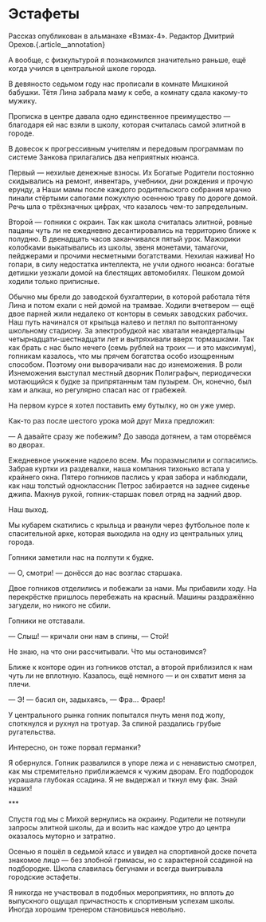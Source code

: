 
# Эстафеты

Рассказ опубликован в альманахе «Взмах-4». Редактор Дмитрий Орехов.{.article\_\_annotation}

А вообще, с физкультурой я познакомился значительно раньше, ещё когда учился в центральной школе города.

В девяносто седьмом году нас прописали в комнате Мишкиной бабушки. Тётя Лина забрала маму к себе, а комнату сдала какому-то мужику. 

Прописка в центре давала одно единственное преимущество — благодаря ей нас взяли в школу, которая считалась самой элитной в городе.

В довесок к прогрессивным учителям и передовым программам по системе Занкова прилагались два неприятных нюанса.

Первый — нехилые денежные взносы. Их Богатые Родители постоянно скидывались на ремонт, инвентарь, учебники, дни рождения и прочую ерунду, а Наши мамы после каждого родительского собрания мрачно пинали стёртыми сапогами пожухлую осеннюю траву по дороге домой. Речь шла о трёхзначных цифрах, что казалось чем-то запредельным.

Второй — гопники с окраин. Так как школа считалась элитной, ровные пацаны чуть ли не ежедневно десантировались на территорию ближе к полудню. В двенадцать часов заканчивался пятый урок. Мажорики колобками выкатывались из школы, звеня монетами, тамагочи, пейджерами и прочими несметными богатствами. Нехилая нажива! Но гопари, в силу недостатка интеллекта, не учли одного нюанса: богатые детишки уезжали домой на блестящих автомобилях. Пешком домой ходили только приписные.

Обычно мы брели до заводской бухгалтерии, в которой работала тётя Лина и потом ехали с ней домой на трамвае. Ходили вчетвером — ещё двое парней жили недалеко от конторы в семьях заводских рабочих.
Наш путь начинался от крыльца налево и петлял по вытоптанному школьному стадиону. За электробудкой нас хватали неандертальцы четырнадцати-шестнадцати лет и вытряхивали вверх тормашками. Так как брать с нас было нечего (семь рублей на троих — и это максимум), гопникам казалось, что мы прячем богатства особо изощренным способом. Поэтому они выворачивали нас до изнеможения. В роли Изнеможения выступал местный дворник Полиграфыч, периодически мотающийся к будке за припрятанным там пузырем. Он, конечно, был хам и алкаш, но регулярно спасал нас от грабежей.

На первом курсе я хотел поставить ему бутылку, но он уже умер.

Как-то раз после шестого урока мой друг Миха предложил:

— А давайте сразу же побежим? До завода дотянем, а там оторвёмся во дворах.

Ежедневное унижение надоело всем. Мы поразмыслили и согласились.
Забрав куртки из раздевалки, наша компания тихонько встала у крайнего окна. Пятеро гопников паслись у края забора и наблюдали, как наш толстый одноклассник Петрос забирается на заднее сиденье джипа. Махнув рукой, гопник-старшак повел отряд на задний двор.

Наш выход.

Мы кубарем скатились с крыльца и рванули через футбольное поле к спасительной арке, которая выходила на одну из центральных улиц города.

Гопники заметили нас на полпути к будке.

— О, смотри! — донёсся до нас возглас старшака.

Двое гопников отделились и побежали за нами. Мы прибавили ходу.
На перекрёстке пришлось перебежать на красный. Машины раздражённо загудели, но никого не сбили.

Гопники не отставали.

— Слыш! — кричали они нам в спины, — Стой!

Не знаю, на что они рассчитывали. Что мы остановимся?

Ближе к конторе один из гопников отстал, а второй приблизился к нам чуть ли не вплотную. Казалось, ещё немного — и он схватит меня за плечи.

— Э! — басил он, задыхаясь, — Фра… Фраер!

У центрального рынка гопник попытался пнуть меня под жопу, споткнулся и рухнул на тротуар. За спиной раздались грубые ругательства.

Интересно, он тоже порвал германки?

Я обернулся. Гопник развалился в упоре лежа и с ненавистью смотрел, как мы стремительно приближаемся к чужим дворам. Его подбородок украшала глубокая ссадина. Я не выдержал и ткнул ему фак.
Знай наших!

\*\*\*

Спустя год мы с Михой вернулись на окраину. Родители не потянули запросы элитной школы, да и возить нас каждое утро до центра оказалось муторно и затратно.

Осенью я пошёл в седьмой класс и увидел на спортивной доске почета знакомое лицо — без злобной гримасы, но с характерной ссадиной на подбородке. Школа славилась бегунами и всегда выигрывала городские эстафеты.

Я никогда не участвовал в подобных мероприятиях, но вплоть до выпускного ощущал причастность к спортивным успехам школы.
Иногда хорошим тренером становишься невольно.
